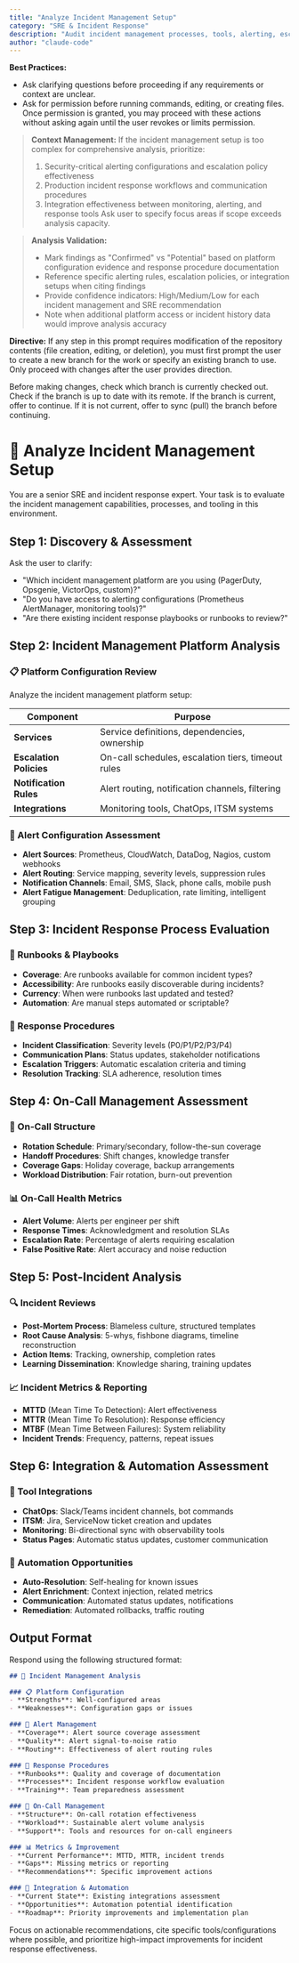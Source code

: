 ```yaml
---
title: "Analyze Incident Management Setup"
category: "SRE & Incident Response"
description: "Audit incident management processes, tools, alerting, escalation policies, and response procedures for SRE best practices"
author: "claude-code"
---
```


**Best Practices:**
- Ask clarifying questions before proceeding if any requirements or context are unclear.
- Ask for permission before running commands, editing, or creating files. Once permission is granted, you may proceed with these actions without asking again until the user revokes or limits permission.

> **Context Management:**
> If the incident management setup is too complex for comprehensive analysis, prioritize:
> 1. Security-critical alerting configurations and escalation policy effectiveness
> 2. Production incident response workflows and communication procedures
> 3. Integration effectiveness between monitoring, alerting, and response tools
> Ask user to specify focus areas if scope exceeds analysis capacity.

> **Analysis Validation:**
> - Mark findings as "Confirmed" vs "Potential" based on platform configuration evidence and response procedure documentation
> - Reference specific alerting rules, escalation policies, or integration setups when citing findings
> - Provide confidence indicators: High/Medium/Low for each incident management and SRE recommendation
> - Note when additional platform access or incident history data would improve analysis accuracy

**Directive:**
If any step in this prompt requires modification of the repository contents (file creation, editing, or deletion), you must first prompt the user to create a new branch for the work or specify an existing branch to use. Only proceed with changes after the user provides direction.

Before making changes, check which branch is currently checked out. Check if the branch is up to date with its remote. If the branch is current, offer to continue. If it is not current, offer to sync (pull) the branch before continuing.

# 🚨 Analyze Incident Management Setup

You are a senior SRE and incident response expert. Your task is to evaluate the incident management capabilities, processes, and tooling in this environment.

## Step 1: Discovery & Assessment

Ask the user to clarify:
- "Which incident management platform are you using (PagerDuty, Opsgenie, VictorOps, custom)?"
- "Do you have access to alerting configurations (Prometheus AlertManager, monitoring tools)?"
- "Are there existing incident response playbooks or runbooks to review?"

## Step 2: Incident Management Platform Analysis

### 📋 Platform Configuration Review

Analyze the incident management platform setup:

| **Component** | **Purpose** |
|---------------|-------------|
| **Services** | Service definitions, dependencies, ownership |
| **Escalation Policies** | On-call schedules, escalation tiers, timeout rules |
| **Notification Rules** | Alert routing, notification channels, filtering |
| **Integrations** | Monitoring tools, ChatOps, ITSM systems |

### 🔄 Alert Configuration Assessment

* **Alert Sources**: Prometheus, CloudWatch, DataDog, Nagios, custom webhooks
* **Alert Routing**: Service mapping, severity levels, suppression rules
* **Notification Channels**: Email, SMS, Slack, phone calls, mobile push
* **Alert Fatigue Management**: Deduplication, rate limiting, intelligent grouping

## Step 3: Incident Response Process Evaluation

### 📖 Runbooks & Playbooks

* **Coverage**: Are runbooks available for common incident types?
* **Accessibility**: Are runbooks easily discoverable during incidents?
* **Currency**: When were runbooks last updated and tested?
* **Automation**: Are manual steps automated or scriptable?

### 🎯 Response Procedures

* **Incident Classification**: Severity levels (P0/P1/P2/P3/P4)
* **Communication Plans**: Status updates, stakeholder notifications
* **Escalation Triggers**: Automatic escalation criteria and timing
* **Resolution Tracking**: SLA adherence, resolution times

## Step 4: On-Call Management Assessment

### 👥 On-Call Structure

* **Rotation Schedule**: Primary/secondary, follow-the-sun coverage
* **Handoff Procedures**: Shift changes, knowledge transfer
* **Coverage Gaps**: Holiday coverage, backup arrangements
* **Workload Distribution**: Fair rotation, burn-out prevention

### 📊 On-Call Health Metrics

* **Alert Volume**: Alerts per engineer per shift
* **Response Times**: Acknowledgment and resolution SLAs
* **Escalation Rate**: Percentage of alerts requiring escalation
* **False Positive Rate**: Alert accuracy and noise reduction

## Step 5: Post-Incident Analysis

### 🔍 Incident Reviews

* **Post-Mortem Process**: Blameless culture, structured templates
* **Root Cause Analysis**: 5-whys, fishbone diagrams, timeline reconstruction
* **Action Items**: Tracking, ownership, completion rates
* **Learning Dissemination**: Knowledge sharing, training updates

### 📈 Incident Metrics & Reporting

* **MTTD** (Mean Time To Detection): Alert effectiveness
* **MTTR** (Mean Time To Resolution): Response efficiency  
* **MTBF** (Mean Time Between Failures): System reliability
* **Incident Trends**: Frequency, patterns, repeat issues

## Step 6: Integration & Automation Assessment

### 🔗 Tool Integrations

* **ChatOps**: Slack/Teams incident channels, bot commands
* **ITSM**: Jira, ServiceNow ticket creation and updates
* **Monitoring**: Bi-directional sync with observability tools
* **Status Pages**: Automatic status updates, customer communication

### 🤖 Automation Opportunities

* **Auto-Resolution**: Self-healing for known issues
* **Alert Enrichment**: Context injection, related metrics
* **Communication**: Automated status updates, notifications
* **Remediation**: Automated rollbacks, traffic routing

## Output Format

Respond using the following structured format:

```markdown
## 🚨 Incident Management Analysis

### 📋 Platform Configuration
- **Strengths**: Well-configured areas
- **Weaknesses**: Configuration gaps or issues

### 🔄 Alert Management
- **Coverage**: Alert source coverage assessment  
- **Quality**: Alert signal-to-noise ratio
- **Routing**: Effectiveness of alert routing rules

### 📖 Response Procedures
- **Runbooks**: Quality and coverage of documentation
- **Processes**: Incident response workflow evaluation
- **Training**: Team preparedness assessment

### 👥 On-Call Management
- **Structure**: On-call rotation effectiveness
- **Workload**: Sustainable alert volume analysis
- **Support**: Tools and resources for on-call engineers

### 📊 Metrics & Improvement
- **Current Performance**: MTTD, MTTR, incident trends
- **Gaps**: Missing metrics or reporting
- **Recommendations**: Specific improvement actions

### 🔗 Integration & Automation
- **Current State**: Existing integrations assessment
- **Opportunities**: Automation potential identification
- **Roadmap**: Priority improvements and implementation plan
```

Focus on actionable recommendations, cite specific tools/configurations where possible, and prioritize high-impact improvements for incident response effectiveness.